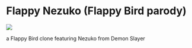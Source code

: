 # Flappy Nezuko (Flappy Bird parody)
![](https://cdn.discordapp.com/attachments/803867088103014441/843668618013442099/FlappY_NezukO_logo.png)

a Flappy Bird clone featuring Nezuko from Demon Slayer
